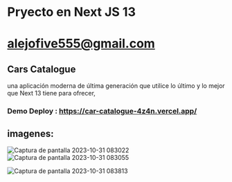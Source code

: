 # Pryecto en Next JS 13

# alejofive555@gmail.com

## Cars Catalogue

una aplicación moderna de última generación que utilice lo último y lo mejor que Next 13 tiene para ofrecer, 

### Demo Deploy : https://car-catalogue-4z4n.vercel.app/

## imagenes: 

![Captura de pantalla 2023-10-31 083022](https://github.com/alejofive/Car-Catalogue/assets/60112832/f6d46587-d0a5-44a2-9cfb-15b955745bc1)
![Captura de pantalla 2023-10-31 083055](https://github.com/alejofive/Car-Catalogue/assets/60112832/c0bb5464-9576-4350-8ccf-e8640163113c)

![Captura de pantalla 2023-10-31 083813](https://github.com/alejofive/Car-Catalogue/assets/60112832/5ce87ff4-e919-452c-9a29-09dffe1339a2)
